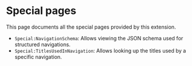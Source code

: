 # Special pages
This page documents all the special pages provided by this extension.

- `Special:NavigationSchema`: Allows viewing the JSON schema used for structured navigations.
- `Special:TitlesUsedInNavigation`: Allows looking up the titles used by a specific navigation.